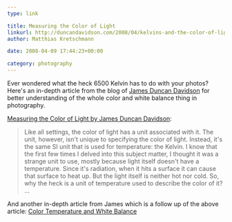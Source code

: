 ```yaml
---
type: link

title: Measuring the Color of Light
linkurl: http://duncandavidson.com/2008/04/kelvins-and-the-color-of-light.html
author: Matthias Kretschmann

date: 2008-04-09 17:44:23+00:00

category: photography
---
```


Ever wondered what the heck 6500 Kelvin has to do with your photos? Here's an in-depth article from the blog of [James Duncan Davidson](http://duncandavidson.com/blog/) for better understanding of the whole color and white balance thing in photography.

[Measuring the Color of Light by James Duncan Davidson](http://duncandavidson.com/2008/04/kelvins-and-the-color-of-light.html):

> Like all settings, the color of light has a unit associated with it. The unit, however, isn't unique to specifying the color of light. Instead, it's the same SI unit that is used for temperature: the Kelvin. I know that the first few times I delved into this subject matter, I thought it was a strange unit to use, mostly because light itself doesn't have a temperature. Since it's radiation, when it hits a surface it can cause that surface to heat up. But the light itself is neither hot nor cold. So, why the heck is a unit of temperature used to describe the color of it? ...

And another in-depth article from James which is a follow up of the above article:
[Color Temperature and White Balance](http://duncandavidson.com/2008/04/color-temperature-and-sensors.html)
